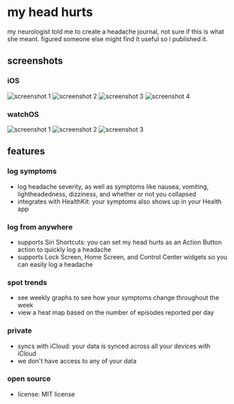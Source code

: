 # my head hurts
my neurologist told me to create a headache journal, not sure if this is what she meant. figured someone else might find it useful so i published it.

## screenshots
### iOS
![screenshot 1](assets/ios/1.png)
![screenshot 2](assets/ios/2.png)
![screenshot 3](assets/ios/3.png)
![screenshot 4](assets/ios/4.png)

### watchOS
![screenshot 1](assets/watch/1.png)
![screenshot 2](assets/watch/2.png)
![screenshot 3](assets/watch/3.png)

## features
### log symptoms
- log headache severity, as well as symptoms like nausea, vomiting, lightheadedness, dizziness, and whether or not you collapsed
- integrates with HealthKit: your symptoms also shows up in your Health app

### log from anywhere
- supports Siri Shortcuts: you can set my head hurts as an Action Button action to quickly log a headache
- supports Lock Screen, Home Screen, and Control Center widgets so you can easily log a headache

### spot trends
- see weekly graphs to see how your symptoms change throughout the week
- view a heat map based on the number of episodes reported per day

### private
- syncs with iCloud: your data is synced across all your devices with iCloud
- we don't have access to any of your data

### open source
- license: MIT license
